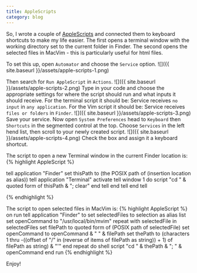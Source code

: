 ```yaml
---
title: AppleScripts
category: blog
---
```


So, I wrote a couple of [AppleScripts](https://en.wikipedia.org/wiki/AppleScript) and connected them to keyboard shortcuts to make my life easier. The first opens a terminal window with the working directory set to the current folder in Finder. The second opens the selected files in MacVim - this is particularly useful for html files.

To set this up, open `Automator` and choose the `Service` option.
![]({{ site.baseurl }}/assets/apple-scripts-1.png)

Then search for `Run AppleScript` in `Actions`.
![]({{ site.baseurl }}/assets/apple-scripts-2.png)
Type in your code and choose the appropriate settings for where the script should run and what inputs it should receive. For the terminal script it should be: Service receives `no input` in `any application`. For the Vim script it should be: Service receives `files or folders` in `Finder`.
![]({{ site.baseurl }}/assets/apple-scripts-3.png)
Save your service. Now open `System Preferences` head to `Keyboard` then `Shortcuts` in the segmented control at the top. Choose `Services` in the left hend list, then scroll to your newly created script.
![]({{ site.baseurl }}/assets/apple-scripts-4.png)
Check the box and assign it a keyboard shortcut.

The script to open a new Terminal window in the current Finder location is:
{% highlight AppleScript %}

tell application "Finder"
  set thisPath to (the POSIX path of (insertion location as alias))
  tell application "Terminal"
    activate
    tell window 1
      do script "cd " & quoted form of thisPath & "; clear"
    end tell
  end tell
end tell

{% endhighlight %}



The script to open selected files in MacVim is:
{% highlight AppleScript %}
on run
  tell application "Finder" to set selectedFiles to selection as alias list
  set openCommand to "/usr/local/bin/mvim"
  repeat with selectedFile in selectedFiles
    set filePath to quoted form of (POSIX path of selectedFile)
    set openCommand to openCommand & " " & filePath
    set thePath to (characters 1 thru -((offset of "/" in (reverse of items of filePath as string)) + 1) of filePath as string) & "'"
  end repeat
  do shell script "cd " & thePath & "; " & openCommand
end run
{% endhighlight %}

Enjoy!
